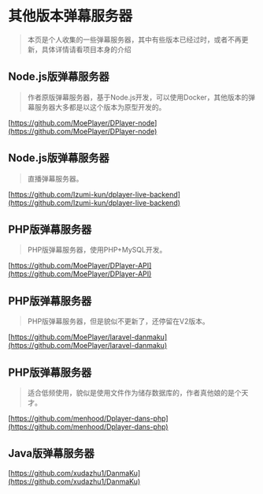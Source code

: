 # 其他版本弹幕服务器

> 本页是个人收集的一些弹幕服务器，其中有些版本已经过时，或者不再更新，具体详情请看项目本身的介绍

## Node.js版弹幕服务器

> 作者原版弹幕服务器，基于Node.js开发，可以使用Docker，其他版本的弹幕服务器大多都是以这个版本为原型开发的。

[https://github.com/MoePlayer/DPlayer-node](https://github.com/MoePlayer/DPlayer-node)

## Node.js版弹幕服务器

> 直播弹幕服务器。

[https://github.com/Izumi-kun/dplayer-live-backend](https://github.com/Izumi-kun/dplayer-live-backend)

## PHP版弹幕服务器

> PHP版弹幕服务器，使用PHP+MySQL开发。

[https://github.com/MoePlayer/DPlayer-API](https://github.com/MoePlayer/DPlayer-API)

## PHP版弹幕服务器

> PHP版弹幕服务器，但是貌似不更新了，还停留在V2版本。

[https://github.com/MoePlayer/laravel-danmaku](https://github.com/MoePlayer/laravel-danmaku)

## PHP版弹幕服务器

> 适合低频使用，貌似是使用文件作为储存数据库的，作者真他娘的是个天才。

[https://github.com/menhood/Dplayer-dans-php](https://github.com/menhood/Dplayer-dans-php)

## Java版弹幕服务器

[https://github.com/xudazhu1/DanmaKu](https://github.com/xudazhu1/DanmaKu)
